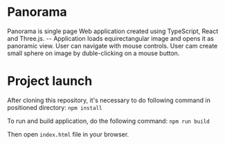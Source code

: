 # Panorama

Panorama is single page Web application created using TypeScript, React and Three.js. --
Application loads equirectangular image and opens it as panoramic view.
User can navigate with mouse controls.
User cam create small sphere on image by duble-clicking on a mouse button.

# Project launch

After cloning this repository, it's necessary to do following command in positioned directory: 
`npm install`

To run and build application, do the following command:
`npm run build`

Then open `index.html` file in your browser.
